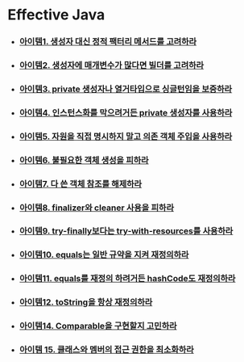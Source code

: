 # Effective Java

- ### [아이템1. 생성자 대신 정적 팩터리 메서드를 고려하라](/books/Effective%20Java/Item01.md)
- ### [아이템2. 생성자에 매개변수가 많다면 빌더를 고려하라](/books/Effective%20Java/Item02.md)
- ### [아이템3. private 생성자나 열거타입으로 싱글턴임을 보증하라](/books/Effective%20Java/Item03.md)
- ### [아이템4. 인스턴스화를 막으려거든 private 생성자를 사용하라](/books/Effective%20Java/Item04.md)
- ### [아이템5. 자원을 직접 명시하지 말고 의존 객체 주입을 사용하라](/books/Effective%20Java/Item05.md)
- ### [아이템6. 불필요한 객체 생성을 피하라](/books/Effective%20Java/Item06.md)
- ### [아이템7. 다 쓴 객체 참조를 해제하라](/books/Effective%20Java/Item07.md)
- ### [아이템8. finalizer와 cleaner 사용을 피하라](/books/Effective%20Java/Item08.md)
- ### [아이템9. try-finally보다는 try-with-resources를 사용하라](/books/Effective%20Java/Item09.md)
- ### [아이템10. equals는 일반 규약을 지켜 재정의하라](/books/Effective%20Java/Item10.md)
- ### [아이템11. equals를 재정의 하려거든 hashCode도 재정의하라](/books/Effective%20Java/Item11.md)
- ### [아이템12. toString을 항상 재정의하라](/books/Effective%20Java/Item12.md)
- ### [아이템14. Comparable을 구현할지 고민하라](/books/Effective%20Java/Item14.md)
- ### [아이템 15. 클래스와 멤버의 접근 권한을 최소화하라](/books/Effective%20Java/Item14.md)